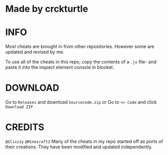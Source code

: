 # Made by crckturtle

# INFO

Most cheats are brought in from other repositories.
However some are updated and revised by me.

To use all of the cheats in this repo, copy the contents of a ```.js``` file-
and paste it into the inspect element console in blooket.

# DOWNLOAD

Go to ```Releases``` and download ```Sourcecode.zip``` or
Go to ```<> Code``` and click ```Download ZIP```

# CREDITS

```@Glixzzy``` ```@Minesraft2```
Many of the cheats in my repo started off as ports of their creations.
They have been modified and updated independently.
